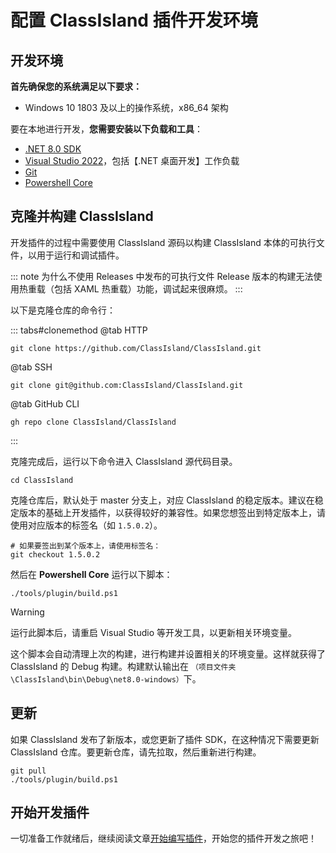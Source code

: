 # 配置 ClassIsland **插件**开发环境

## 开发环境

**首先确保您的系统满足以下要求：**

- Windows 10 1803 及以上的操作系统，x86_64 架构

要在本地进行开发，**您需要安装以下负载和工具**：

- [.NET 8.0 SDK](https://dotnet.microsoft.com/zh-cn/download/dotnet/8.0)
- [Visual Studio 2022](https://visualstudio.microsoft.com/)，包括【.NET 桌面开发】工作负载
- [Git](https://git-scm.com/)
- [Powershell Core](https://github.com/PowerShell/PowerShell)

## 克隆并构建 ClassIsland

开发插件的过程中需要使用 ClassIsland 源码以构建 ClassIsland 本体的可执行文件，以用于运行和调试插件。

::: note 为什么不使用 Releases 中发布的可执行文件
Release 版本的构建无法使用热重载（包括 XAML 热重载）功能，调试起来很麻烦。
:::

以下是克隆仓库的命令行：

::: tabs#clonemethod
@tab HTTP

```shell
git clone https://github.com/ClassIsland/ClassIsland.git
```

@tab SSH

```shell
git clone git@github.com:ClassIsland/ClassIsland.git
```

@tab GitHub CLI

```shell
gh repo clone ClassIsland/ClassIsland
```

:::

克隆完成后，运行以下命令进入 ClassIsland 源代码目录。

``` shell
cd ClassIsland
```

克隆仓库后，默认处于 master 分支上，对应 ClassIsland 的稳定版本。建议在稳定版本的基础上开发插件，以获得较好的兼容性。如果您想签出到特定版本上，请使用对应版本的标签名（如 `1.5.0.2`）。

``` shell
# 如果要签出到某个版本上，请使用标签名：
git checkout 1.5.0.2
```

然后在 **Powershell Core** 运行以下脚本：

``` shell
./tools/plugin/build.ps1
```

> [!warning]
> 运行此脚本后，请重启 Visual Studio 等开发工具，以更新相关环境变量。

这个脚本会自动清理上次的构建，进行构建并设置相关的环境变量。这样就获得了 ClassIsland 的 Debug 构建。构建默认输出在 `（项目文件夹\ClassIsland\bin\Debug\net8.0-windows）`下。

## 更新

如果 ClassIsland 发布了新版本，或您更新了插件 SDK，在这种情况下需要更新 ClassIsland 仓库。要更新仓库，请先拉取，然后重新进行构建。

``` shell
git pull
./tools/plugin/build.ps1
```

## 开始开发插件

一切准备工作就绪后，继续阅读文章[开始编写插件](../plugins/create-project.md)，开始您的插件开发之旅吧！
